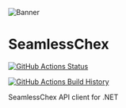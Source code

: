 ![Banner](Images/Banner.png)

# SeamlessChex

[![GitHub Actions Status](https://github.com/jfern01/SeamlessChex/workflows/Build/badge.svg?branch=main)](https://github.com/jfern01/SeamlessChex/actions)

[![GitHub Actions Build History](https://buildstats.info/github/chart/jfern01/SeamlessChex?branch=main&includeBuildsFromPullRequest=false)](https://github.com/jfern01/SeamlessChex/actions)


SeamlessChex API client for .NET
